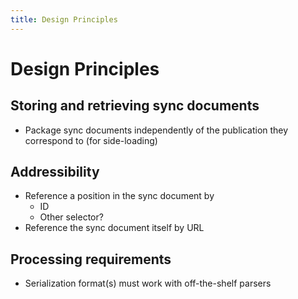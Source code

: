 ```yaml
---
title: Design Principles
---
```

# Design Principles

## Storing and retrieving sync documents

* Package sync documents independently of the publication they correspond to (for side-loading)

## Addressibility

* Reference a position in the sync document by
    * ID
    * Other selector? 
* Reference the sync document itself by URL

## Processing requirements

* Serialization format(s) must work with off-the-shelf parsers


